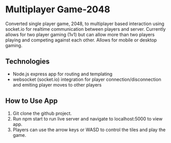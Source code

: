 
# Multiplayer Game-2048
Converted single player game, 2048, to multiplayer based interaction using socket.io for realtime communication between players and server. Currently allows for two player gaming (1v1) but can allow more than two players playing and competing against each other. Allows for mobile or desktop gaming.

## Technologies
- Node.js express app for routing and templating
- websocket (socket.io) integration for player connection/disconnection and emiting player moves to other players

## How to Use App
1. Git clone the github project.
2. Run npm start to run live server and navigate to localhost:5000 to view app.
3. Players can use the arrow keys or WASD to control the tiles and play the game.
